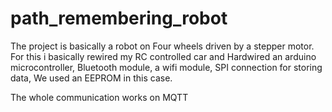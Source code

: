 # path_remembering_robot

The project is basically a robot on Four wheels driven by a stepper motor.
For this i basically rewired my RC controlled car and Hardwired an arduino microcontroller, Bluetooth module, a wifi module, SPI 
connection for storing data, We used an EEPROM in this case. 

The whole communication works on MQTT 
